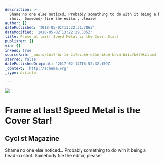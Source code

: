```yaml
---
description: >-
  Shame no one else noticed… Probably something to do with it being a head-on
  shot.  Somebody fire the editor, please!  
author: []
datePublished: '2018-05-02T13:22:31.786Z'
dateModified: '2018-05-02T13:22:29.035Z'
title: Frame at last! Speed Metal is the Cover Star!
publisher: {}
via: {}
inFeed: true
sourcePath: _posts/2017-02-14-217ecb89-e33e-48b6-bec4-631c7b6f9821.md
starred: false
datePublishedOriginal: '2017-02-14T16:52:32.659Z'
_context: 'http://schema.org'
_type: Article

---
```

![](https://the-grid-user-content.s3-us-west-2.amazonaws.com/8321dbca-6174-452e-943b-34b35a6282d5.jpg)

# Frame at last! Speed Metal is the Cover Star!

## Cyclist Magazine

Shame no one else noticed... Probably something to do with it being a head-on shot. Somebody fire the editor, please!